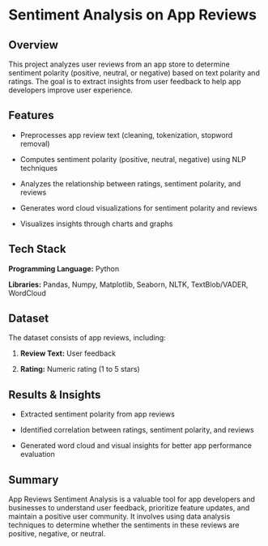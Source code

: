 # Sentiment Analysis on App Reviews

## Overview

This project analyzes user reviews from an app store to determine sentiment polarity (positive, neutral, or negative) based on text polarity and ratings. 
The goal is to extract insights from user feedback to help app developers improve user experience.

## Features

- Preprocesses app review text (cleaning, tokenization, stopword removal)

- Computes sentiment polarity (positive, neutral, negative) using NLP techniques

- Analyzes the relationship between ratings, sentiment polarity, and reviews

- Generates word cloud visualizations for sentiment polarity and reviews

- Visualizes insights through charts and graphs

## Tech Stack

**Programming Language:** Python

**Libraries:** Pandas, Numpy, Matplotlib, Seaborn, NLTK, TextBlob/VADER, WordCloud

## Dataset

The dataset consists of app reviews, including:

1) **Review Text:** User feedback

2) **Rating:** Numeric rating (1 to 5 stars)

## Results & Insights

- Extracted sentiment polarity from app reviews

- Identified correlation between ratings, sentiment polarity, and reviews

- Generated word cloud and visual insights for better app performance evaluation

## Summary

App Reviews Sentiment Analysis is a valuable tool for app developers and businesses to understand user feedback, prioritize feature updates, and maintain a positive user community. 
It involves using data analysis techniques to determine whether the sentiments in these reviews are positive, negative, or neutral.
